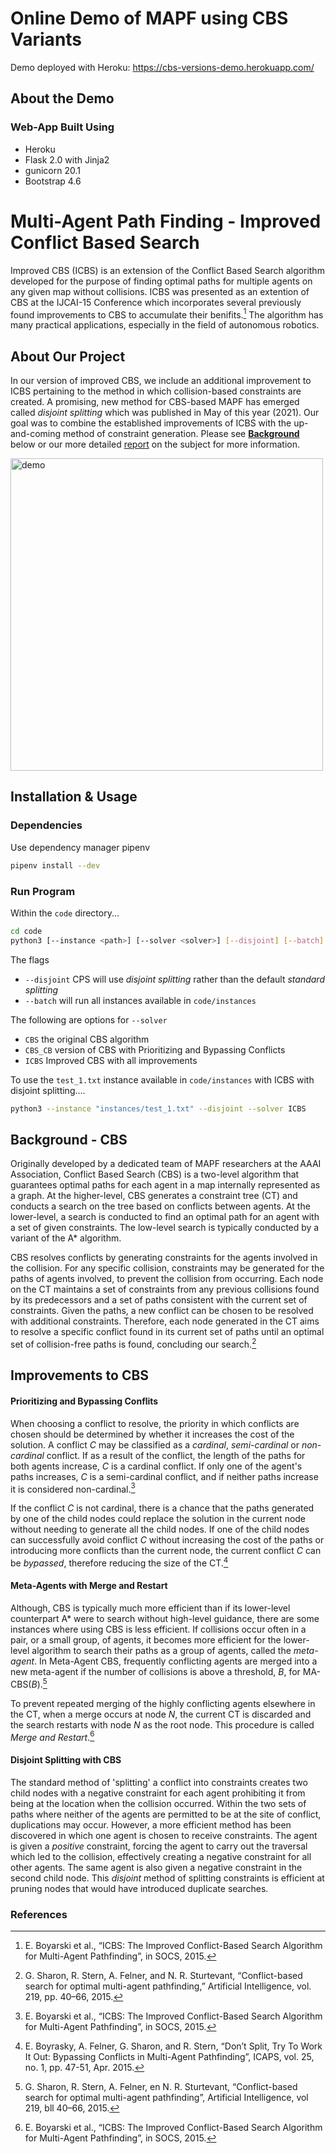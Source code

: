 # Online Demo of MAPF using CBS Variants
Demo deployed with Heroku: https://cbs-versions-demo.herokuapp.com/
## About the Demo
### Web-App Built Using
* Heroku
* Flask 2.0 with Jinja2
* gunicorn 20.1
* Bootstrap 4.6


# Multi-Agent Path Finding - Improved Conflict Based Search 

Improved CBS (ICBS) is an extension of the Conflict Based Search algorithm developed for the purpose of finding optimal paths for multiple agents on any given map without collisions. ICBS was presented as an extention of CBS at the IJCAI-15 Conference which incorporates several previously found improvements to CBS to accumulate their benifits.[^1] The algorithm has many practical applications, especially in the field of autonomous robotics. 

## About Our Project ##
In our version of improved CBS, we include an additional improvement to ICBS pertaining to the method in which collision-based constraints are created. A promising, new method for CBS-based MAPF has emerged called *disjoint splitting* which was published in May of this year (2021). Our goal was to combine the established improvements of ICBS with the up-and-coming method of constraint generation. Please see <a href="#background"><strong>Background</strong></a> below or our more detailed [report](final_report.pdf) on the subject for more information.

<!-- ![demo instance](code/demo/fig21.gif) -->
<img src="code/demo/fig21.gif" alt="demo" width="500"/>


## Installation & Usage ##
### Dependencies ###
Use dependency manager pipenv
```bash
pipenv install --dev
```
### Run Program ###
Within the `code` directory...
```bash
cd code
python3 [--instance <path>] [--solver <solver>] [--disjoint] [--batch]
```
The flags
* `--disjoint` CPS will use *disjoint splitting* rather than the default *standard splitting*
* `--batch` will run all instances available in `code/instances`

The following are options for `--solver`
* `CBS` the original CBS algorithm
* `CBS_CB` version of CBS with Prioritizing and Bypassing Conflicts
* `ICBS` Improved CBS with all improvements

To use the `test_1.txt` instance available in `code/instances` with ICBS with disjoint splitting....
```bash
python3 --instance "instances/test_1.txt" --disjoint --solver ICBS
```
<a name="background"></a>
## Background - CBS ##
Originally developed by a dedicated team of MAPF researchers at the AAAI Association, Conflict Based Search (CBS) is a two-level algorithm that guarantees optimal paths for each agent in a map internally represented as a graph. At the higher-level, CBS generates a constraint tree (CT) and conducts a search on the tree based on conflicts between agents. At the lower-level, a search is conducted to find an optimal path for an agent with a set of given constraints. The low-level search is typically conducted by a variant of the A* algorithm.

CBS resolves conflicts by generating constraints for the agents involved in the collision. For any specific collision, constraints may be generated for the paths of agents involved, to prevent the collision from occurring. Each node on the CT maintains a set of constraints from any previous collisions found by its predecessors and a set of paths consistent with the current set of constraints. Given the paths, a new conflict can be chosen to be resolved with additional constraints. Therefore, each node generated in the CT aims to resolve a specific conflict found in its current set of paths until an optimal set of collision-free paths is found, concluding our search.[^2]

## Improvements to CBS ##

#### Prioritizing and Bypassing Conflits ####
When choosing a conflict to resolve, the priority in which conflicts are chosen should be determined by whether it increases the cost of the solution. A conflict *C* may be classified as a *cardinal*, *semi-cardinal* or *non-cardinal* conflict. If as a result of the conflict, the length of the paths for both agents increase, *C* is a cardinal conflict. If only one of the agent's paths increases, *C* is a semi-cardinal conflict, and if neither paths increase it is considered non-cardinal.[^1]


If the conflict *C* is not cardinal, there is a chance that the paths generated by one of the child nodes could replace the solution in the current node without needing to generate all the child nodes. If one of the child nodes can successfully avoid conflict *C* without increasing the cost of the paths or introducing more conflicts than the current node, the current conflict *C* can be *bypassed*, therefore reducing the size of the CT.[^3]

#### Meta-Agents with Merge and Restart ####
Although, CBS is typically much more efficient than if its lower-level counterpart A* were to search without high-level guidance, there are some instances where using CBS is less efficient. If collisions occur often in a pair, or a small group, of agents, it becomes more efficient for the lower-level algorithm to search their paths as a group of agents, called the *meta-agent*. In Meta-Agent CBS, frequently conflicting agents are merged into a new meta-agent if the number of collisions is above a threshold, *B*, for MA-CBS(*B*).[^4]

To prevent repeated merging of the highly conflicting agents elsewhere in the CT, when a merge occurs at node *N*, the current CT is discarded and the search restarts with node *N* as the root node. This procedure is called *Merge and Restart*.[^1]

#### Disjoint Splitting with CBS ####
The standard method of 'splitting' a conflict into constraints creates two child nodes with a negative constraint for each agent prohibiting it from being at the location when the collision occurred. Within the two sets of paths where neither of the agents are permitted to be at the site of conflict, duplications may occur. However, a more efficient method has been discovered in which one agent is chosen to receive constraints. The agent is given a *positive* constraint, forcing the agent to carry out the traversal which led to the collision, effectively creating a negative constraint for all other agents. The same agent is also given a negative constraint in the second child node. This *disjoint* method of splitting constraints is efficient at pruning nodes that would have introduced duplicate searches. 



### References ###

[^1]:	E. Boyarski et al., “ICBS: The Improved Conflict-Based Search Algorithm for Multi-Agent Pathfinding”, in SOCS, 2015.

[^2]: G. Sharon, R. Stern, A. Felner, and N. R. Sturtevant, “Conflict-based search for optimal multi-agent pathfinding,” Artificial Intelligence, vol. 219, pp. 40–66, 2015.

[^3]: E. Boyrasky, A. Felner, G. Sharon, and R. Stern, “Don’t Split, Try To Work It Out: Bypassing Conflicts in Multi-Agent Pathfinding”, ICAPS, vol. 25, no. 1, pp. 47-51, Apr. 2015.

[^4]: G. Sharon, R. Stern, A. Felner, en N. R. Sturtevant, “Conflict-based search for optimal multi-agent pathfinding”, Artificial Intelligence, vol 219, bll 40–66, 2015.
